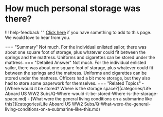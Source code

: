 # How much personal storage was there?

!!! help-feedback ""
    [Click here](https://replace.md) if you have something to add to this page. We would love to hear from you.

=== "Summary"
    Not much. For the individual enlisted sailor, there was about one square foot of storage, plus whatever could fit between the springs and the mattress. Uniforms and cigarettes can be stored under the mattress.
=== "Detailed Answer"
    Not much.  For the individual enlisted sailor, there was about one square foot of storage, plus whatever could fit between the springs and the mattress.  Uniforms and cigarettes can be stored under the mattress.  Officers had a bit more storage, but they also had to store some paperwork for themselves.
=== "Related Topics"
    - [Where would it be stored?  Where is the storage space?](categories/Life Aboard US WW2 Subs/Q-Where-would-it-be-stored-Where-is-the-storage-space.md)
    - [What were the general living conditions on a submarine like this?](categories/Life Aboard US WW2 Subs/Q-What-were-the-general-living-conditions-on-a-submarine-like-this.md)
